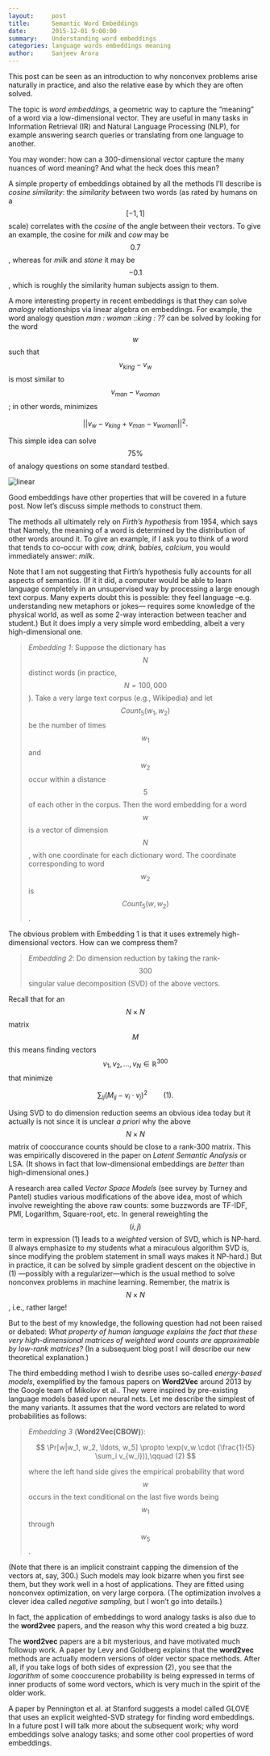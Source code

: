 ```yaml
---
layout:     post
title:      Semantic Word Embeddings
date:       2015-12-01 9:00:00
summary:    Understanding word embeddings
categories: language words embeddings meaning
author:     Sanjeev Arora
---
```


This post can be seen as an introduction to why nonconvex problems arise
naturally in practice, and also the relative ease by which they are often
solved. 

The topic is *word embeddings*, a geometric way to capture
the “meaning” of a word via a low-dimensional vector. They are useful in
many tasks in Information Retrieval (IR) and Natural Language Processing
(NLP), for example answering search queries or translating from one
language to another. 

You may wonder: how can a 300-dimensional vector capture the many
nuances of word meaning? And what the heck does this mean?

A simple property of embeddings obtained by all the methods I’ll
describe is *cosine similarity*: the  *similarity* between two words 
(as rated by humans on a $$[-1,1]$$ scale) correlates with the *cosine*
of the angle between their vectors. To 
give an example, the cosine for *milk* and
*cow* may be $$0.7$$, whereas for *milk* and
*stone* it may be $$-0.1$$, which is roughly the similarity
human subjects assign to them.


A more interesting property in recent embeddings is that they can solve
*analogy* relationships via linear algebra on embeddings.
For example, the word analogy question
*man : woman ::king : ??* can be solved by looking for the
word $$w$$ such that $$v_{king} - v_w$$ is most similar to
$$v_{man} - v_{woman}$$; in other words, minimizes


$$||v_w - v_{king} + v_{man} - v_{woman}||^2.$$ 

This simple idea can solve $$75\%$$ of analogy questions on some standard testbed.

![linear](/assets/linearrelations.jpg)

Good embeddings have other properties that will be covered in a future
post. Now let’s discuss simple methods to construct them.

The methods all ultimately rely on *Firth’s hypothesis*
from 1954, which says that Namely, the meaning of a word is determined
by the distribution of other words around it. To give an example, if I
ask you to think of a word that tends to co-occur with *cow,
drink, babies, calcium*, you would immediately answer:
*milk*.

Note that I am not suggesting that Firth’s hypothesis fully accounts
for all aspects of semantics. (If it it did, a computer would be able to
learn language completely in an unsupervised way by processing a large
enough text corpus. Many experts doubt this is possible: they feel
language –e.g. understanding new metaphors or jokes— requires some
knowledge of the physical world, as well as some $2$-way interaction
between teacher and student.) But it does imply a very simple 
word embedding, albeit a very high-dimensional one.


> *Embedding 1*: Suppose the dictionary has $$N$$ distinct words (in practice, $$N =100,000$$). Take a very large text corpus (e.g., Wikipedia) and let $$Count_5(w_1, w_2)$$ be the number of times $$w_1$$ and $$w_2$$ occur within a distance $$5$$ of each other in the corpus. Then the word embedding for a word $$w$$ is a vector of dimension $$N$$, with one coordinate for each dictionary word. The coordinate corresponding to word $$w_2$$ is $$Count_5(w, w_2)$$.


The obvious problem with Embedding 1 is that it uses
extremely high-dimensional vectors. How can we compress them?

> *Embedding 2*: Do dimension reduction by taking the rank-$$300$$
> singular value decomposition (SVD) of the above vectors. 

Recall that for an $$N \times N$$ matrix $$M$$ this means finding vectors
$$v_1, v_2, \ldots, v_N \in \mathbb{R}^{300}$$ that minimize

$$
\sum_{ij} (M_{ij} - v_i \cdot v_j)^2 \qquad (1).
$$

Using SVD to do dimension reduction seems an obvious idea today but it
actually is not since it is unclear *a priori* why the
above $$N \times N$$ matrix of cooccurance counts should be close to a
rank-300 matrix. This was empirically discovered in the paper on
*Latent Semantic Analysis* or LSA. (It shows in fact that
low-dimensional embeddings are *better* than
high-dimensional ones.)

A research area called *Vector Space Models* (see survey by
Turney and Pantel) studies various modifications of the above idea, most
of which involve reweighting the above raw counts: some buzzwords are
TF-IDF, PMI, Logarithm, Square-root, etc. In general reweighting the
$$(i, j)$$ term in expression (1) leads to a *weighted*
version of SVD, which is NP-hard. (I always emphasize to my students
what a miraculous algorithm SVD is, since modifying the problem
statement in small ways makes it NP-hard.) But in practice, it can be
solved by simple gradient descent on the objective in (1) —possibly with
a regularizer—which is the usual method to solve nonconvex problems in
machine learning. Remember, the matrix is $$N \times  N$$, i.e., rather
large!

But to the best of my knowledge, the following question had not been
raised or debated: <span>*What property of human language explains the
fact that these very high-dimensional matrices of weighted word counts
are approximable by low-rank matrices?*</span> (In a subsequent blog
post I will describe our new theoretical explanation.)

The third embedding method I wish to desribe uses so-called
*energy-based models*, exemplified by the famous papers on
**Word2Vec** around 2013 by the Google team of Mikolov et al..
They were inspired by pre-existing language models based upon neural nets. Let me
describe the simplest of the many variants. It assumes that the word
vectors are related to word probabilities as follows:


> *Embedding 3* (**Word2Vec(CBOW)**):
>
> $$
> \Pr[w|w_1, w_2, \ldots, w_5] \propto \exp(v_w \cdot (\frac{1}{5} \sum_i v_{w_i})),\qquad (2)
> $$
>
> where the left hand side gives the empirical probability that word $$w$$ occurs in the text
conditional on the last five words being $$w_1$$ through $$w_5$$. 

(Note that there is an implicit constraint capping the dimension of the
vectors at, say, 300.) Such models may look bizarre when you first see
them, but they work well in a host of applications. They are fitted
using nonconvex optimization, on very large corpora. (The optimization
involves a clever idea called <span>*negative sampling*</span>, but I
won’t go into details.)

In fact, the application of embeddings to word analogy tasks is also due
to the **word2vec** papers, and the reason why this word
created a big buzz.

The **word2vec** papers are a bit mysterious, and have motivated much
followup work. A paper by Levy and Goldberg explains that the **word2vec**
methods are actually modern versions of older vector space methods.
After all, if you take logs of both sides of expression (2), you see
that the *logarithm* of some cooccurence probability is
being expressed in terms of inner products of some word vectors, which
is very much in the spirit of the older work.

A paper by Pennington et al. at Stanford suggests a model called GLOVE
that uses an explicit weighted-SVD strategy for finding word embeddings.
In a future post I will talk more about the subsequent work; why word
embeddings solve analogy tasks; and some other cool properties of word
embeddings.

